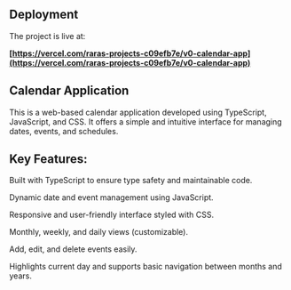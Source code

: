 ## Deployment

The project is live at:

**[https://vercel.com/raras-projects-c09efb7e/v0-calendar-app](https://vercel.com/raras-projects-c09efb7e/v0-calendar-app)**

## Calendar Application

This is a web-based calendar application developed using TypeScript, JavaScript, and CSS. It offers a simple and intuitive interface for managing dates, events, and schedules.

## Key Features:

Built with TypeScript to ensure type safety and maintainable code.

Dynamic date and event management using JavaScript.

Responsive and user-friendly interface styled with CSS.

Monthly, weekly, and daily views (customizable).

Add, edit, and delete events easily.

Highlights current day and supports basic navigation between months and years.
